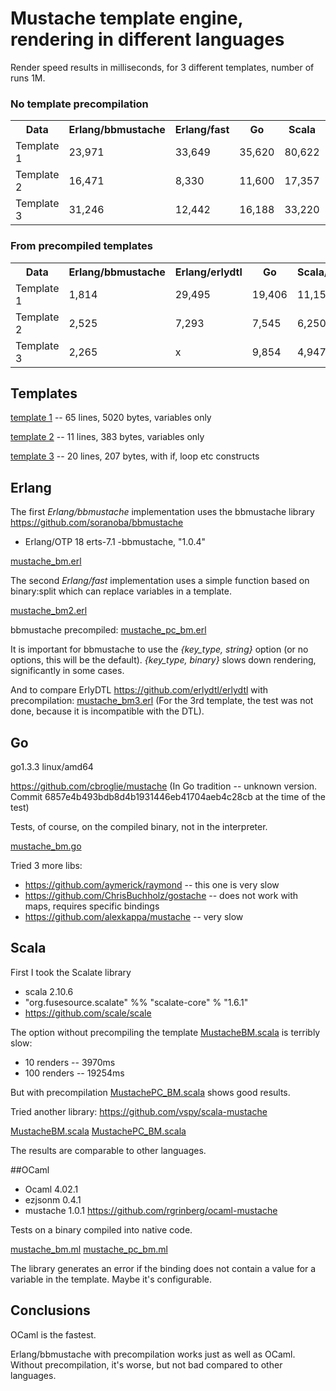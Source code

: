 # Mustache template engine, rendering in different languages

Render speed results in milliseconds, for 3 different templates, number of runs 1M.

### No template precompilation

<table>

<tr>
<th>Data</th>
<th>Erlang/bbmustache</th>
<th>Erlang/fast</th>
<th>Go</th>
<th>Scala</th>
<th>OCaml</th>
</tr>

<tr>
<td>Template 1</td>
<td>23,971</td>
<td>33,649</td>
<td>35,620</td>
<td>80,622</td>
<td>19,541</td>
</tr>

<tr>
<td>Template 2</td>
<td>16,471</td>
<td>8,330</td>
<td>11,600</td>
<td>17,357</td>
<td>5,865</td>
</tr>

<tr>
<td>Template 3</td>
<td>31,246</td>
<td>12,442</td>
<td>16,188</td>
<td>33,220</td>
<td>9,034</td>
</tr>

</table>


### From precompiled templates

<table>

<tr>
<th>Data</th>
<th>Erlang/bbmustache</th>
<th>Erlang/erlydtl</th>
<th>Go</th>
<th>Scala/scalate</th>
<th>Scala/mustache</th>
<th>OCaml</th>
</tr>

<tr>
<td>Template 1</td>
<td>1,814</td>
<td>29,495</td>
<td>19,406</td>
<td>11,156</td>
<td>5,646</td>
<td>1,007</td>
</tr>

<tr>
<td>Template 2</td>
<td>2,525</td>
<td>7,293</td>
<td>7,545</td>
<td>6,250</td>
<td>3,482</td>
<td>1,452</td>
</tr>

<tr>
<td>Template 3</td>
<td>2,265</td>
<td>x</td>
<td>9,854</td>
<td>4,947</td>
<td>3,965</td>
<td>2,269</td>
</tr>

</table>


## Templates

[template 1](data/template1.html) -- 65 lines, 5020 bytes, variables only

[template 2](data/template2.html) -- 11 lines, 383 bytes, variables only

[template 3](data/template3.html) -- 20 lines, 207 bytes, with if, loop etc constructs


## Erlang

The first *Erlang/bbmustache* implementation uses the bbmustache library https://github.com/soranoba/bbmustache

- Erlang/OTP 18 erts-7.1
-bbmustache, "1.0.4"

[mustache_bm.erl](erl_bbmustache/src/mustache_bm.erl)

The second *Erlang/fast* implementation uses a simple function based on binary:split which can replace variables in a template.

[mustache_bm2.erl](erl_fast/src/mustache_bm2.erl)

bbmustache precompiled:
[mustache_pc_bm.erl](erl_bbmustache/src/mustache_pc_bm.erl)

It is important for bbmustache to use the _{key\_type, string}_ option (or no options, this will be the default). _{key\_type, binary}_ slows down rendering, significantly in some cases.

And to compare ErlyDTL https://github.com/erlydtl/erlydtl with precompilation:
[mustache_bm3.erl](erl_erlydtl/src/mustache_bm3.erl)
(For the 3rd template, the test was not done, because it is incompatible with the DTL).

## Go

go1.3.3 linux/amd64

https://github.com/cbroglie/mustache (In Go tradition -- unknown version.
Commit 6857e4b493bdb8d4b1931446eb41704aeb4c28cb at the time of the test)

Tests, of course, on the compiled binary, not in the interpreter.

[mustache_bm.go](go_mustache/src/mbm/mustache_bm.go)

Tried 3 more libs:
- https://github.com/aymerick/raymond -- this one is very slow
- https://github.com/ChrisBuchholz/gostache -- does not work with maps, requires specific bindings
- https://github.com/alexkappa/mustache -- very slow


## Scala

First I took the Scalate library

- scala 2.10.6
- "org.fusesource.scalate" %% "scalate-core" % "1.6.1"
- https://github.com/scale/scale

The option without precompiling the template [MustacheBM.scala](scala_scalate/src/main/scala/MustacheBM.scala) is terribly slow:
- 10 renders -- 3970ms
- 100 renders -- 19254ms

But with precompilation [MustachePC_BM.scala](scala_scalate/src/main/scala/MustachePC_BM.scala) shows good results.

Tried another library: https://github.com/vspy/scala-mustache

[MustacheBM.scala](scala_mustache/src/main/scala/MustacheBM.scala)
[MustachePC_BM.scala](scala_mustache/src/main/scala/MustachePC_BM.scala)

The results are comparable to other languages.


##OCaml

- Ocaml 4.02.1
- ezjsonm 0.4.1
- mustache 1.0.1 https://github.com/rgrinberg/ocaml-mustache

Tests on a binary compiled into native code.

[mustache_bm.ml](ocaml_mustache/src/mustache_bm.ml)
[mustache_pc_bm.ml](ocaml_mustache/src/mustache_pc_bm.ml)


The library generates an error if the binding does not contain a value for a variable in the template.
Maybe it's configurable.


## Conclusions

OCaml is the fastest.

Erlang/bbmustache with precompilation works just as well as OCaml. Without precompilation, it's worse, but not bad compared to other languages.